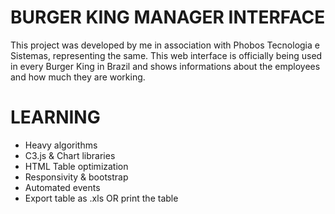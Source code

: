 # BURGER KING MANAGER INTERFACE
This project was developed by me in association with Phobos Tecnologia e Sistemas, representing the same. This web interface is officially being used in every Burger King in Brazil and shows informations about the employees and how much they are working.

# LEARNING
* Heavy algorithms
* C3.js & Chart libraries
* HTML Table optimization
* Responsivity & bootstrap
* Automated events
* Export table as .xls OR print the table
